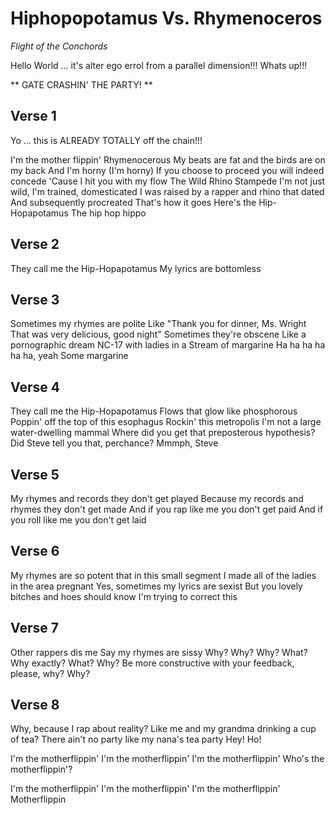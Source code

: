 # Hiphopopotamus Vs. Rhymenoceros

_Flight of the Conchords_

Hello World ... it's alter ego errol from a parallel dimension!!! Whats up!!!

** GATE CRASHIN' THE PARTY! **

## Verse 1

Yo ... this is ALREADY TOTALLY off the chain!!!

I'm the mother flippin' Rhymenocerous
My beats are fat and the birds are on my back
And I'm horny (I'm horny)
If you choose to proceed you will indeed concede
'Cause I hit you with my flow
The Wild Rhino Stampede
I'm not just wild, I'm trained, domesticated
I was raised by a rapper and rhino that dated
And subsequently procreated
That's how it goes
Here's the Hip-Hopapotamus
The hip hop hippo

## Verse 2
They call me the Hip-Hopapotamus
My lyrics are bottomless

## Verse 3
Sometimes my rhymes are polite
Like "Thank you for dinner, Ms. Wright
That was very delicious, good night"
Sometimes they're obscene
Like a pornographic dream
NC-17 with ladies in a 
Stream of margarine
Ha ha ha ha ha ha, yeah
Some margarine

## Verse 4
They call me the Hip-Hopapotamus
Flows that glow like phosphorous
Poppin' off the top of this esophagus
Rockin' this metropolis
I'm not a large water-dwelling mammal
Where did you get that preposterous hypothesis?
Did Steve tell you that, perchance?
Mmmph, Steve


## Verse 5
My rhymes and records they don't get played
Because my records and rhymes they don't get made
And if you rap like me you don't get paid
And if you roll like me you don't get laid

## Verse 6
My rhymes are so potent that in this small segment
I made all of the ladies in the area pregnant
Yes, sometimes my lyrics are sexist
But you lovely bitches and hoes should know I'm trying to correct this


## Verse 7
Other rappers dis me
Say my rhymes are sissy
Why? Why? Why?
What?
Why exactly?
What? Why?
Be more constructive with your feedback, please, why?
Why?

## Verse 8
Why, because I rap about reality?
Like me and my grandma drinking a cup of tea?
There ain't no party like my nana's tea party
Hey! Ho!

I'm the motherflippin'
I'm the motherflippin'
I'm the motherflippin'
Who's the motherflippin'?

I'm the motherflippin'
I'm the motherflippin'
I'm the motherflippin'
Motherflippin
